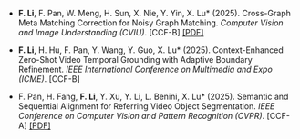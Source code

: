 - **F. Li**, F. Pan, W. Meng, H. Sun, X. Nie, Y. Yin, X. Lu* (2025). Cross-Graph Meta Matching Correction for Noisy Graph Matching. *Computer Vision and Image Understanding (CVIU)*. [CCF-B] [[PDF]](https://www.sciencedirect.com/science/article/pii/S1077314225001560)


- **F. Li**, H. Hu, F. Pan, Y. Wang, Y. Guo, X. Lu* (2025). Context-Enhanced Zero-Shot Video Temporal Grounding with Adaptive Boundary Refinement. *IEEE International Conference on Multimedia and Expo (ICME)*. [CCF-B]

- F. Pan, H. Fang, **F. Li**, Y. Xu, Y. Li, L. Benini, X. Lu* (2025). Semantic and Sequential Alignment for Referring Video Object Segmentation. *IEEE Conference on Computer Vision and Pattern Recognition (CVPR)*. [CCF-A] [[PDF]](https://openaccess.thecvf.com/content/CVPR2025/papers/Pan_Semantic_and_Sequential_Alignment_for_Referring_Video_Object_Segmentation_CVPR_2025_paper.pdf)